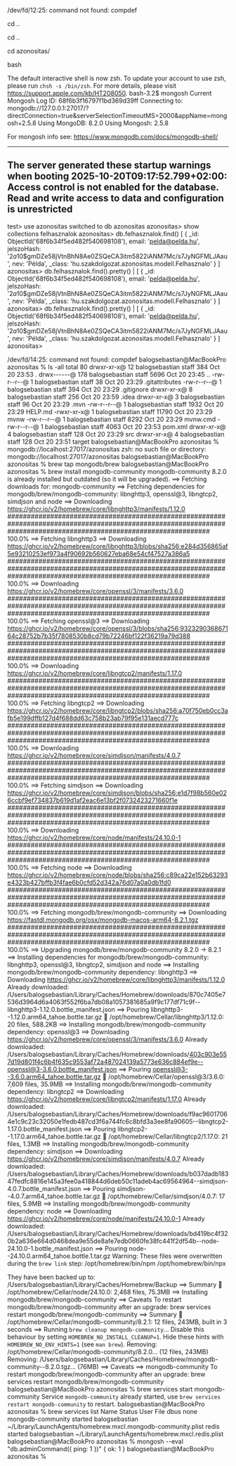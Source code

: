/dev/fd/12:25: command not found: compdef

cd ..

 cd ..

cd azonositas/

bash

The default interactive shell is now zsh.
To update your account to use zsh, please run `chsh -s /bin/zsh`.
For more details, please visit https://support.apple.com/kb/HT208050.
bash-3.2$ mongosh
Current Mongosh Log ID:	68f6b3f16797f1bd369d39ff
Connecting to:		mongodb://127.0.0.1:27017/?directConnection=true&serverSelectionTimeoutMS=2000&appName=mongosh+2.5.8
Using MongoDB:		8.2.0
Using Mongosh:		2.5.8

For mongosh info see: https://www.mongodb.com/docs/mongodb-shell/

------
   The server generated these startup warnings when booting
   2025-10-20T09:17:52.799+02:00: Access control is not enabled for the database. Read and write access to data and configuration is unrestricted
------

test> use azonositas
switched to db azonositas
azonositas> show collections
felhasznalok
azonositas> db.felhasznalok.find()
[
  {
    _id: ObjectId('68f6b34f5ed482f540698108'),
    email: 'pelda@pelda.hu',
    jelszoHash: '$2a$10$gmDZe58jVtnBhN8Ae0ZSQeCA3itm5822iANM7Mc/s7JyNGFMLJAau',
    nev: 'Példa',
    _class: 'hu.szakdolgozat.azonositas.modell.Felhasznalo'
  }
]
azonositas> db.felhasznalok.find().pretty()
| 
[
  {
    _id: ObjectId('68f6b34f5ed482f540698108'),
    email: 'pelda@pelda.hu',
    jelszoHash: '$2a$10$gmDZe58jVtnBhN8Ae0ZSQeCA3itm5822iANM7Mc/s7JyNGFMLJAau',
    nev: 'Példa',
    _class: 'hu.szakdolgozat.azonositas.modell.Felhasznalo'
  }
]
azonositas> db.felhasznalok.find().pretty()
| 
[
  {
    _id: ObjectId('68f6b34f5ed482f540698108'),
    email: 'pelda@pelda.hu',
    jelszoHash: '$2a$10$gmDZe58jVtnBhN8Ae0ZSQeCA3itm5822iANM7Mc/s7JyNGFMLJAau',
    nev: 'Példa',
    _class: 'hu.szakdolgozat.azonositas.modell.Felhasznalo'
  }
]
azonositas> 

/dev/fd/14:25: command not found: compdef
balogsebastian@MacBookPro azonositas % ls -all
total 80
drwxr-xr-x@  12 balogsebastian  staff    384 Oct 20 23:53 .
drwx------@ 178 balogsebastian  staff   5696 Oct 20 23:45 ..
-rw-r--r--@   1 balogsebastian  staff     38 Oct 20 23:29 .gitattributes
-rw-r--r--@   1 balogsebastian  staff    394 Oct 20 23:29 .gitignore
drwxr-xr-x@   8 balogsebastian  staff    256 Oct 20 23:59 .idea
drwxr-xr-x@   3 balogsebastian  staff     96 Oct 20 23:29 .mvn
-rw-r--r--@   1 balogsebastian  staff   1932 Oct 20 23:29 HELP.md
-rwxr-xr-x@   1 balogsebastian  staff  11790 Oct 20 23:29 mvnw
-rw-r--r--@   1 balogsebastian  staff   8292 Oct 20 23:29 mvnw.cmd
-rw-r--r--@   1 balogsebastian  staff   4063 Oct 20 23:53 pom.xml
drwxr-xr-x@   4 balogsebastian  staff    128 Oct 20 23:29 src
drwxr-xr-x@   4 balogsebastian  staff    128 Oct 20 23:51 target
balogsebastian@MacBookPro azonositas % mongodb://localhost:27017/azonositas
zsh: no such file or directory: mongodb://localhost:27017/azonositas
balogsebastian@MacBookPro azonositas % brew tap mongodb/brew
balogsebastian@MacBookPro azonositas % brew install mongodb-community
mongodb-community 8.2.0 is already installed but outdated (so it will be upgraded).
==> Fetching downloads for: mongodb-community
==> Fetching dependencies for mongodb/brew/mongodb-community: libnghttp3, openssl@3, libngtcp2, simdjson and node
==> Downloading https://ghcr.io/v2/homebrew/core/libnghttp3/manifests/1.12.0
#################################################################################################################################################################### 100.0%
==> Fetching libnghttp3
==> Downloading https://ghcr.io/v2/homebrew/core/libnghttp3/blobs/sha256:e284d356865af5e93210253ef973a4f90692b560627eba68e54cf47527a386a5
#################################################################################################################################################################### 100.0%
==> Downloading https://ghcr.io/v2/homebrew/core/openssl/3/manifests/3.6.0
#################################################################################################################################################################### 100.0%
==> Fetching openssl@3
==> Downloading https://ghcr.io/v2/homebrew/core/openssl/3/blobs/sha256:932329036867164c28752b7b35f7808530b8cd79b72246bf122f36219a79d388
#################################################################################################################################################################### 100.0%
==> Downloading https://ghcr.io/v2/homebrew/core/libngtcp2/manifests/1.17.0
#################################################################################################################################################################### 100.0%
==> Fetching libngtcp2
==> Downloading https://ghcr.io/v2/homebrew/core/libngtcp2/blobs/sha256:a70f750eb0cc3afb5e199dffb127d4f688dd63c758b23ab79f95e131aecd777c
#################################################################################################################################################################### 100.0%
==> Downloading https://ghcr.io/v2/homebrew/core/simdjson/manifests/4.0.7
#################################################################################################################################################################### 100.0%
==> Fetching simdjson
==> Downloading https://ghcr.io/v2/homebrew/core/simdjson/blobs/sha256:e1d7f98b560e026ccbf9ef734837b619d1af2eac6e13bf2f0732423271660f1e
#################################################################################################################################################################### 100.0%
==> Downloading https://ghcr.io/v2/homebrew/core/node/manifests/24.10.0-1
#################################################################################################################################################################### 100.0%
==> Fetching node
==> Downloading https://ghcr.io/v2/homebrew/core/node/blobs/sha256:c89ca22e152b63293e4323b427bffb3f4fae6b0cfd52d342a76d07a0a0db1fd0
#################################################################################################################################################################### 100.0%
==> Fetching mongodb/brew/mongodb-community
==> Downloading https://fastdl.mongodb.org/osx/mongodb-macos-arm64-8.2.1.tgz
#################################################################################################################################################################### 100.0%
==> Upgrading mongodb/brew/mongodb-community
  8.2.0 -> 8.2.1 
==> Installing dependencies for mongodb/brew/mongodb-community: libnghttp3, openssl@3, libngtcp2, simdjson and node
==> Installing mongodb/brew/mongodb-community dependency: libnghttp3
==> Downloading https://ghcr.io/v2/homebrew/core/libnghttp3/manifests/1.12.0
Already downloaded: /Users/balogsebastian/Library/Caches/Homebrew/downloads/870c7405e7536d3964d6a4063f552f6ba7db08a1057381685a9f9c177df71c9f--libnghttp3-1.12.0.bottle_manifest.json
==> Pouring libnghttp3--1.12.0.arm64_tahoe.bottle.tar.gz
🍺  /opt/homebrew/Cellar/libnghttp3/1.12.0: 20 files, 588.2KB
==> Installing mongodb/brew/mongodb-community dependency: openssl@3
==> Downloading https://ghcr.io/v2/homebrew/core/openssl/3/manifests/3.6.0
Already downloaded: /Users/balogsebastian/Library/Caches/Homebrew/downloads/403c903e557d19d801f4c6b4f635c9553af72a487024139a5773e636c884ef9e--openssl@3-3.6.0.bottle_manifest.json
==> Pouring openssl@3--3.6.0.arm64_tahoe.bottle.tar.gz
🍺  /opt/homebrew/Cellar/openssl@3/3.6.0: 7,609 files, 35.9MB
==> Installing mongodb/brew/mongodb-community dependency: libngtcp2
==> Downloading https://ghcr.io/v2/homebrew/core/libngtcp2/manifests/1.17.0
Already downloaded: /Users/balogsebastian/Library/Caches/Homebrew/downloads/f9ac96017064e1c9c23c32050e1fedb487cd3f6a744fc6c8bfd3a3ee8fa90605--libngtcp2-1.17.0.bottle_manifest.json
==> Pouring libngtcp2--1.17.0.arm64_tahoe.bottle.tar.gz
🍺  /opt/homebrew/Cellar/libngtcp2/1.17.0: 21 files, 1.3MB
==> Installing mongodb/brew/mongodb-community dependency: simdjson
==> Downloading https://ghcr.io/v2/homebrew/core/simdjson/manifests/4.0.7
Already downloaded: /Users/balogsebastian/Library/Caches/Homebrew/downloads/b037dadb18347fedfc8816e145a3fee0a418844d6deb50c11adeb4ac69564964--simdjson-4.0.7.bottle_manifest.json
==> Pouring simdjson--4.0.7.arm64_tahoe.bottle.tar.gz
🍺  /opt/homebrew/Cellar/simdjson/4.0.7: 17 files, 5.9MB
==> Installing mongodb/brew/mongodb-community dependency: node
==> Downloading https://ghcr.io/v2/homebrew/core/node/manifests/24.10.0-1
Already downloaded: /Users/balogsebastian/Library/Caches/Homebrew/downloads/bd419bc4f320b2a636e664d0468dea9e55de8afe7edb0660fe38fc441f2df54b--node-24.10.0-1.bottle_manifest.json
==> Pouring node--24.10.0.arm64_tahoe.bottle.1.tar.gz
Warning: These files were overwritten during the `brew link` step:
/opt/homebrew/bin/npm
/opt/homebrew/bin/npx

They have been backed up to: /Users/balogsebastian/Library/Caches/Homebrew/Backup
==> Summary
🍺  /opt/homebrew/Cellar/node/24.10.0: 2,468 files, 75.3MB
==> Installing mongodb/brew/mongodb-community
==> Caveats
To restart mongodb/brew/mongodb-community after an upgrade:
  brew services restart mongodb/brew/mongodb-community
==> Summary
🍺  /opt/homebrew/Cellar/mongodb-community/8.2.1: 12 files, 243MB, built in 3 seconds
==> Running `brew cleanup mongodb-community`...
Disable this behaviour by setting `HOMEBREW_NO_INSTALL_CLEANUP=1`.
Hide these hints with `HOMEBREW_NO_ENV_HINTS=1` (see `man brew`).
Removing: /opt/homebrew/Cellar/mongodb-community/8.2.0... (12 files, 243MB)
Removing: /Users/balogsebastian/Library/Caches/Homebrew/mongodb-community--8.2.0.tgz... (76MB)
==> Caveats
==> mongodb-community
To restart mongodb/brew/mongodb-community after an upgrade:
  brew services restart mongodb/brew/mongodb-community
balogsebastian@MacBookPro azonositas % brew services start mongodb-community
Service `mongodb-community` already started, use `brew services restart mongodb-community` to restart.
balogsebastian@MacBookPro azonositas % brew services list
Name              Status  User           File
dbus              none                   
mongodb-community started balogsebastian ~/Library/LaunchAgents/homebrew.mxcl.mongodb-community.plist
redis             started balogsebastian ~/Library/LaunchAgents/homebrew.mxcl.redis.plist
balogsebastian@MacBookPro azonositas % mongosh --eval "db.adminCommand({ ping: 1 })"
{ ok: 1 }
balogsebastian@MacBookPro azonositas % 